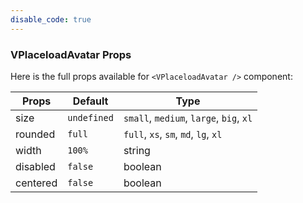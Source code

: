```yaml
---
disable_code: true
---
```


### VPlaceloadAvatar Props

Here is the full props available for `<VPlaceloadAvatar />` component:

| Props    | Default                                       | Type                                    |
| -------- | --------------------------------------------- | --------------------------------------- |
| size     | <span class="is-undefined">`undefined`</span> | `small`, `medium`, `large`, `big`, `xl` |
| rounded  | <span class="is-string">`full`</span>         | `full`, `xs`, `sm`, `md`, `lg`, `xl`    |
| width    | <span class="is-string">`100%`</span>         | string                                  |
| disabled | <span class="is-boolean">`false`</span>       | boolean                                 |
| centered | <span class="is-boolean">`false`</span>       | boolean                                 |
